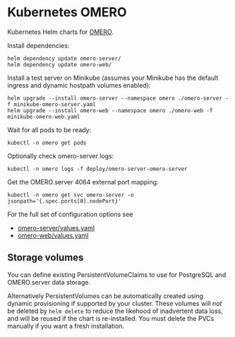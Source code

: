 # Kubernetes OMERO

Kubernetes Helm charts for [OMERO](https://www.openmicroscopy.org/).

Install dependencies:

    helm dependency update omero-server/
    helm dependency update omero-web/

Install a test server on Minikube (assumes your Minikube has the default ingress and dynamic hostpath volumes enabled):

    helm upgrade --install omero-server --namespace omero ./omero-server -f minikube-omero-server.yaml
    helm upgrade --install omero-web --namespace omero ./omero-web -f minikube-omero-web.yaml

Wait for all pods to be ready:

    kubectl -n omero get pods

Optionally check omero-server logs:

    kubectl -n omero logs -f deploy/omero-server-omero-server

Get the OMERO.server 4064 external port mapping:

    kubectl -n omero get svc omero-server -o jsonpath='{.spec.ports[0].nodePort}'

For the full set of configuration options see
- [omero-server/values.yaml](omero-server/values.yaml)
- [omero-web/values.yaml](omero-web/values.yaml)


## Storage volumes

You can define existing PersistentVolumeClaims to use for PostgreSQL and OMERO.server data storage.

Alternatively PersistentVolumes can be automatically created using dynamic provisioning if supported by your cluster.
These volumes will *not* be deleted by `helm delete` to reduce the likehood of inadvertent data loss, and will be reused if the chart is re-installed.
You must delete the PVCs manually if you want a fresh installation.